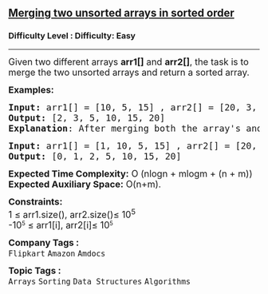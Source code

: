 <h2><a href="https://www.geeksforgeeks.org/problems/merging-two-unsorted-arrays-in-sorted-order1020/1?page=5&company=Flipkart,Adobe&difficulty=Easy,Medium&status=unsolved&sortBy=submissions">Merging two unsorted arrays in sorted order</a></h2><h3>Difficulty Level : Difficulty: Easy</h3><hr><div class="problems_problem_content__Xm_eO"><p><span style="font-size: 18px;">Given two different arrays <strong>arr1[]</strong> and <strong>arr2[]</strong>, the task is to merge the two unsorted arrays and return a sorted array.</span></p>
<p><span style="font-size: 18px;"><strong>Examples:</strong></span></p>
<pre><span style="font-size: 18px;"><strong>Input: </strong>arr1[] = [10, 5, 15] , arr2[] = [20, 3, 2]
<strong>Output:</strong> [2, 3, 5, 10, 15, 20]
<strong>Explanation</strong>: After merging both the array's and sorting it with get the desired output.  
</span></pre>
<pre><span style="font-size: 18px;"><strong>Input: </strong>arr1[] = [1, 10, 5, 15] , arr2[] = [20, 0, 2]
<strong>Output:</strong> [0, 1, 2, 5, 10, 15, 20]
</span></pre>
<p><span style="font-size: 18px;"><strong>Expected Time Complexity:</strong> O (nlogn + mlogm + (n + m))<br><strong>Expected Auxiliary Space:</strong> O(n+m).</span></p>
<p><span style="font-size: 18px;"><strong>Constraints:</strong><br>1 ≤ arr1.size(), arr2.size()≤ 10<sup>5<br></sup></span><span style="font-size: 18px;">-</span><span style="font-size: 18px;">10</span><sup>5</sup><span style="font-size: 18px;"> ≤ arr1[i], arr2[i]≤ 10</span><sup>5</sup></p></div><p><span style=font-size:18px><strong>Company Tags : </strong><br><code>Flipkart</code>&nbsp;<code>Amazon</code>&nbsp;<code>Amdocs</code>&nbsp;<br><p><span style=font-size:18px><strong>Topic Tags : </strong><br><code>Arrays</code>&nbsp;<code>Sorting</code>&nbsp;<code>Data Structures</code>&nbsp;<code>Algorithms</code>&nbsp;